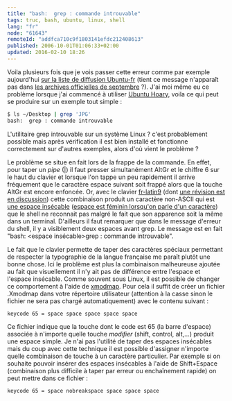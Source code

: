 ```yaml
---
title: "bash:  grep : commande introuvable"
tags: truc, bash, ubuntu, linux, shell
lang: "fr"
node: "61643"
remoteId: "addfca710c9f1803141efdc212408613"
published: 2006-10-01T01:06:33+02:00
updated: 2016-02-10 18:26
---
```

 
Voila plusieurs fois que je vois passer cette erreur comme par exemple
aujourd'hui [sur la liste de diffusion
Ubuntu-fr](http://www.mail-archive.com/ubuntu-fr@lists.ubuntu.com/msg09312.html)
(tient ce message n'apparaît pas dans [les archives officielles de
septembre](https://lists.ubuntu.com/archives/ubuntu-fr/2006-September/thread.html)
?). J'ai moi même eu ce problème lorsque j'ai commencé à utiliser [Ubuntu
Hoary](http://doc.ubuntu-fr.org//hoary), voila ce qui peut se
produire sur un exemple tout simple :

```bash
$ ls ~/Desktop | grep 'JPG'
bash:  grep : commande introuvable
```

 
L'utilitaire grep introuvable sur un système Linux&nbsp;? c'est probablement
possible mais après vérification il est bien installé et fonctionne correctement
sur d'autres exemples, alors d'où vient le problème&nbsp;?

Le problème se situe en fait lors de la frappe de la commande. En effet, pour
taper un *pipe* (|) il faut presser simultanément AltGr et le chiffre 6 sur le
haut du clavier et lorsque l'on tappe un peu rapidement il arrive fréquement que
le caractère espace suivant soit frappé alors que la touche AltGr est encore
enfoncée. Or, avec le clavier
[fr-latin9](https://bugs.freedesktop.org/attachment.cgi?id=6953) (dont [une
révision est en discussion](http://linuxfr.org/2006/09/13/21322.html)) cette
combinaison produit un caractère non-ASCII qui est [une espace
insécable](http://fr.wikipedia.org/wiki/Espace_insécable) ([espace est féminin
lorsqu'on parle d'un caractère](http://www.druide.com/points_de_langue_03.html))
que le shell ne reconnait pas malgré le fait que son apparence soit la même dans
un terminal. D'ailleurs il faut remarquer que dans le message d'erreur du shell,
il y a visiblement deux espaces avant grep. Le message est en fait &quot;bash:
&lt;espace insécable&gt;grep : commande introuvable&quot;.

 
Le fait que le clavier permette de taper des caractères spéciaux permettant de
respecter la typographie de la langue française me paraît plutôt une bonne
chose. Ici le problème est plus la combinaison malheureuse ajoutée au fait que
visuellement il n'y ait pas de différence entre l'espace et l'espace insécable.
Comme souvent sous Linux, il est possible de changer ce comportement à l'aide de
[xmodmap](http://pwet.fr/man/linux/commandes/x2/xmodmap). Pour cela il suffit de
créer un fichier .Xmodmap dans votre répertoire utilisateur (attention à la
casse sinon le fichier ne sera pas chargé automatiquement) avec le contenu
suivant :

``` 
keycode 65 = space space space space space
```
 
Ce fichier indique que la touche dont le code est 65 (la barre d'espace)
associée à n'importe quelle touche *modifier* (shift, control, alt,…) produit
une espace simple. Je n'ai pas l'utilité de taper des espaces insécables mais du
coup avec cette technique il est possible d'assigner n'importe quelle
combinaison de touche à un caractère particulier. Par exemple si on souhaite
pouvoir insérer des espaces insécables à l'aide de Shift+Espace (combinaison
plus difficile à taper par erreur ou enchaînement rapide) on peut mettre dans ce
fichier&nbsp;:

``` 
keycode 65 = space nobreakspace space space space
```
